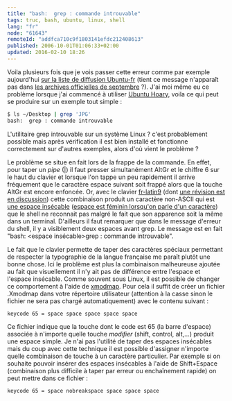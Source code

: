 ```yaml
---
title: "bash:  grep : commande introuvable"
tags: truc, bash, ubuntu, linux, shell
lang: "fr"
node: "61643"
remoteId: "addfca710c9f1803141efdc212408613"
published: 2006-10-01T01:06:33+02:00
updated: 2016-02-10 18:26
---
```

 
Voila plusieurs fois que je vois passer cette erreur comme par exemple
aujourd'hui [sur la liste de diffusion
Ubuntu-fr](http://www.mail-archive.com/ubuntu-fr@lists.ubuntu.com/msg09312.html)
(tient ce message n'apparaît pas dans [les archives officielles de
septembre](https://lists.ubuntu.com/archives/ubuntu-fr/2006-September/thread.html)
?). J'ai moi même eu ce problème lorsque j'ai commencé à utiliser [Ubuntu
Hoary](http://doc.ubuntu-fr.org//hoary), voila ce qui peut se
produire sur un exemple tout simple :

```bash
$ ls ~/Desktop | grep 'JPG'
bash:  grep : commande introuvable
```

 
L'utilitaire grep introuvable sur un système Linux&nbsp;? c'est probablement
possible mais après vérification il est bien installé et fonctionne correctement
sur d'autres exemples, alors d'où vient le problème&nbsp;?

Le problème se situe en fait lors de la frappe de la commande. En effet, pour
taper un *pipe* (|) il faut presser simultanément AltGr et le chiffre 6 sur le
haut du clavier et lorsque l'on tappe un peu rapidement il arrive fréquement que
le caractère espace suivant soit frappé alors que la touche AltGr est encore
enfoncée. Or, avec le clavier
[fr-latin9](https://bugs.freedesktop.org/attachment.cgi?id=6953) (dont [une
révision est en discussion](http://linuxfr.org/2006/09/13/21322.html)) cette
combinaison produit un caractère non-ASCII qui est [une espace
insécable](http://fr.wikipedia.org/wiki/Espace_insécable) ([espace est féminin
lorsqu'on parle d'un caractère](http://www.druide.com/points_de_langue_03.html))
que le shell ne reconnait pas malgré le fait que son apparence soit la même dans
un terminal. D'ailleurs il faut remarquer que dans le message d'erreur du shell,
il y a visiblement deux espaces avant grep. Le message est en fait &quot;bash:
&lt;espace insécable&gt;grep : commande introuvable&quot;.

 
Le fait que le clavier permette de taper des caractères spéciaux permettant de
respecter la typographie de la langue française me paraît plutôt une bonne
chose. Ici le problème est plus la combinaison malheureuse ajoutée au fait que
visuellement il n'y ait pas de différence entre l'espace et l'espace insécable.
Comme souvent sous Linux, il est possible de changer ce comportement à l'aide de
[xmodmap](http://pwet.fr/man/linux/commandes/x2/xmodmap). Pour cela il suffit de
créer un fichier .Xmodmap dans votre répertoire utilisateur (attention à la
casse sinon le fichier ne sera pas chargé automatiquement) avec le contenu
suivant :

``` 
keycode 65 = space space space space space
```
 
Ce fichier indique que la touche dont le code est 65 (la barre d'espace)
associée à n'importe quelle touche *modifier* (shift, control, alt,…) produit
une espace simple. Je n'ai pas l'utilité de taper des espaces insécables mais du
coup avec cette technique il est possible d'assigner n'importe quelle
combinaison de touche à un caractère particulier. Par exemple si on souhaite
pouvoir insérer des espaces insécables à l'aide de Shift+Espace (combinaison
plus difficile à taper par erreur ou enchaînement rapide) on peut mettre dans ce
fichier&nbsp;:

``` 
keycode 65 = space nobreakspace space space space
```
